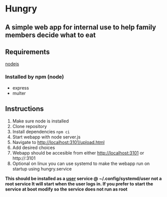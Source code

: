 # Hungry

## A simple web app for internal use to help family members decide what to eat

## Requirements

[nodejs](https://nodejs.org/)

### Installed by npm (node)

- express
- multer

## Instructions

1. Make sure node is installed
2. Clone repository
3. Install dependencies `npm ci`
4. Start webapp with node server.js
5. Navigate to <http://localhost:3101/upload.html>
6. Add desired choices
7. Webapp should be accesible from either <http://localhost:3101> or http://<internal IP>:3101
8. Optional on linux you can use systemd to make the webapp run on startup using hungry.service

**This should be installed as a [user](https://wiki.archlinux.org/title/Systemd/User) service @ ~/.config/systemd/user not a root service
It will start when the user logs in. If you prefer to start the service at boot modify so the
service does not run as root**
